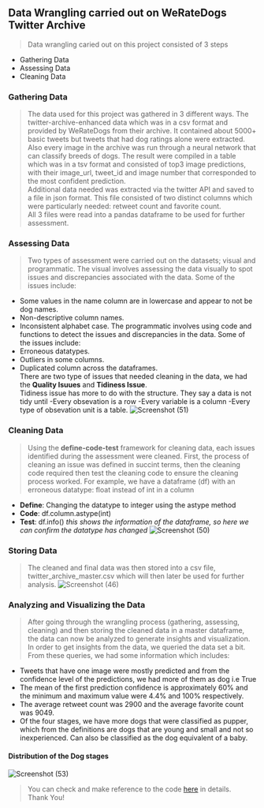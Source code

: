## Data Wrangling carried out on WeRateDogs Twitter Archive
> Data wrangling caried out on this project consisted of 3 steps
- Gathering Data
- Assessing Data
- Cleaning Data
### Gathering Data
> The data used for this project was gathered in 3 different ways. The twitter-archive-enhanced data which was in a csv format and provided by WeRateDogs from their archive. It contained about 5000+ basic tweets but tweets that had dog ratings alone were extracted.
</br> Also every image in the archive was run through a neural network that can classify breeds of dogs. The result were compiled in a table which was in a tsv format and consisted of top3 image predictions, with their image_url, tweet_id and image number that corresponded to the most confident prediction.
</br> Additional data needed was extracted via the twitter API and saved to a file in json format. This file consisted of two distinct columns which were particularly needed: retweet count and favorite count.
</br> All 3 files were read into a pandas dataframe to be used for further assessment.
### Assessing Data
> Two types of assessment were carried out on the datasets; visual and programmatic.
The visual involves assessing the data visually to spot issues and discrepancies associated with the data. Some of the issues include:
- Some values in the name column are in lowercase and appear to not be dog names.
- Non-descriptive column names.
- Inconsistent alphabet case.
The programmatic involves using code and functions to detect the issues and discrepancies in the data. Some of the issues include:
- Erroneous datatypes.
- Outliers in some columns.
- Duplicated column across the dataframes.
</br> There are two type of issues that needed cleaning in the data, we had the **Quality Isuues** and **Tidiness Issue**.
</br> Tidiness issue has more to do with the structure. They say a data is not tidy until
-Every obsevation is a row
-Every variable is a column
-Every type of obsevation unit is a table.
![Screenshot (51)](https://user-images.githubusercontent.com/106492366/180768452-41bc6db1-6a71-4fcf-942c-148dcf3f6c43.png)

### Cleaning Data
> Using the **define-code-test** framework for cleaning data, each issues identified during the assessment were cleaned. First, the process of cleaning an issue was defined in succint terms, then the cleaning code required then test the cleaning code to ensure the cleaning process worked.
For example, we have a dataframe (df) with an erroneous datatype: float instead of int in a column
- **Define**: Changing the datatype to integer using the astype method
- **Code**: df.column.astype(int)
- **Test**: df.info() *this shows the information of the dataframe, so here we can confirm the datatype has changed*
![Screenshot (50)](https://user-images.githubusercontent.com/106492366/180768612-b8bdc2d8-7fe8-4469-a077-0dcef291dd8c.png)


### Storing Data
> The cleaned and final data was then stored into a csv file, twitter_archive_master.csv which will then later be used for further analysis.
![Screenshot (46)](https://user-images.githubusercontent.com/106492366/180764517-1bbf3873-db90-4ac6-af48-15dc18259b20.png)

### Analyzing and Visualizing the Data
> After going through the wrangling process (gathering, assessing, cleaning) and then storing the cleaned data in a master dataframe, the data can now be analyzed to generate insights and visualization.
In order to get insights from the data, we queried the data set a bit. From these queries, we had some information which includes:
- Tweets that have one image were mostly predicted and from the confidence level of the predictions, we had more of them as dog i.e True
- The mean of the first prediction confidence is approximately 60% and the minimum and maximum value were 4.4% and 100% respectively.
- The average retweet count was 2900 and the average favorite count was 9049.
- Of the four stages, we have more dogs that were classified as pupper, which from the definitions are dogs that are young and small and not so inexperienced. Can also be classified as the dog equivalent of a baby.

#### Distribution of the Dog stages
![Screenshot (53)](https://user-images.githubusercontent.com/106492366/180769675-c730986e-4d27-4ac0-bbb2-8904722b45f7.png)

> You can check and make reference to the code [here](https://github.com/BrownEyes01/Data-Wrangling/blob/main/Project2.ipynb) in details.
</br> Thank You!
